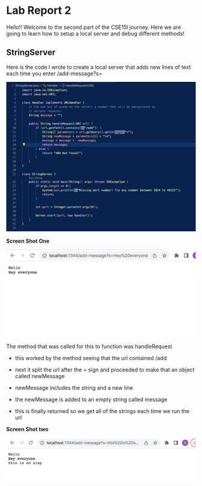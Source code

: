 # Lab Report 2

Hello!! Welcome to the second part of the CSE15l journey. Here we are going to learn how to setup a local server and debug different methods!

## StringServer

Here is the code I wrote to create a local server that adds new lines of text each time you enter /add-message?s=<String of your chose>
  

![Image](StringerServer.jpg.png)

**Screen Shot One**

![Image](Lab3SS1.jpg.png)
  
 The method that was called for this to function was handleRequest
  
  * this worked by the method seeing that the url contained /add
  
  * next it split the url after the = sign and proceeded to make that an object called newMessage
  
  * newMessage includes the string and a new line
  
  * the newMessage is added to an empty string called message
  
  * this is finally returned so we get all of the strings each time we run the url
  
  
**Screen Shot two**

![Image](Lab3SS2.jpg.png)
